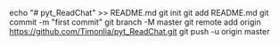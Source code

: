 echo "# pyt_ReadChat" >> README.md
git init
git add README.md
git commit -m "first commit"
git branch -M master
git remote add origin https://github.com/Timonlia/pyt_ReadChat.git
git push -u origin master
